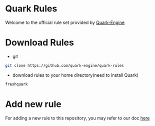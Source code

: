 # Quark Rules

Welcome to the official rule set provided by [Quark-Engine](https://github.com/quark-engine/quark-engine)

# Download Rules

* git

```bash
git clone https://github.com/quark-engine/quark-rules
```

* download rules to your home directory(need to install Quark)

```bash
freshquark
```

# Add new rule

For adding a new rule to this repository, you may refer to our doc [here](https://quark-engine.readthedocs.io/en/latest/addRules.html)
